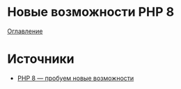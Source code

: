 Новые возможности PHP 8
=====================
[Оглавление](../../../README.md)



# Источники

- [PHP 8 — пробуем новые возможности](https://habr.com/ru/companies/vk/articles/525614/)